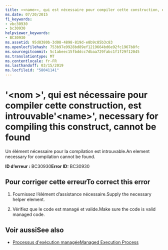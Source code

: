 ```yaml
---
title: «<name>», qui est nécessaire pour compiler cette construction, est introuvable
ms.date: 07/20/2015
f1_keywords:
- vbc30930
- bc30930
helpviewer_keywords:
- BC30930
ms.assetid: 95d8380b-3d08-4898-819d-e8b9c85b3c83
ms.openlocfilehash: 753b97e9928bd89ef1219664bd6e92fc1967b8fc
ms.sourcegitcommit: 5c1abeec15fbddcc7dbaa729fabc1f1f29f12045
ms.translationtype: MT
ms.contentlocale: fr-FR
ms.lasthandoff: 03/15/2019
ms.locfileid: "58041141"
---
```

# <a name="name-necessary-for-compiling-this-construct-cannot-be-found"></a><span data-ttu-id="ae51c-102">'\<nom >', qui est nécessaire pour compiler cette construction, est introuvable</span><span class="sxs-lookup"><span data-stu-id="ae51c-102">'\<name>', necessary for compiling this construct, cannot be found</span></span>
<span data-ttu-id="ae51c-103">Un élément nécessaire pour la compilation est introuvable.</span><span class="sxs-lookup"><span data-stu-id="ae51c-103">An element necessary for compilation cannot be found.</span></span>  
  
 <span data-ttu-id="ae51c-104">**ID d’erreur :** BC30930</span><span class="sxs-lookup"><span data-stu-id="ae51c-104">**Error ID:** BC30930</span></span>  
  
## <a name="to-correct-this-error"></a><span data-ttu-id="ae51c-105">Pour corriger cette erreur</span><span class="sxs-lookup"><span data-stu-id="ae51c-105">To correct this error</span></span>  
  
1.  <span data-ttu-id="ae51c-106">Fournissez l’élément d’assistance nécessaire.</span><span class="sxs-lookup"><span data-stu-id="ae51c-106">Supply the necessary helper element.</span></span>  
  
2.  <span data-ttu-id="ae51c-107">Vérifiez que le code est managé et valide.</span><span class="sxs-lookup"><span data-stu-id="ae51c-107">Make sure the code is valid managed code.</span></span>  
  
## <a name="see-also"></a><span data-ttu-id="ae51c-108">Voir aussi</span><span class="sxs-lookup"><span data-stu-id="ae51c-108">See also</span></span>

- [<span data-ttu-id="ae51c-109">Processus d'exécution managée</span><span class="sxs-lookup"><span data-stu-id="ae51c-109">Managed Execution Process</span></span>](../../standard/managed-execution-process.md)
